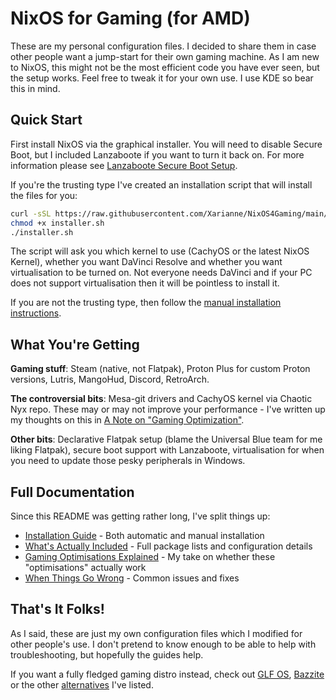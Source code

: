 # NixOS for Gaming (for AMD)

These are my personal configuration files. I decided to share them in case other people want a jump-start for their own gaming machine. As I am new to NixOS, this might not be the most efficient code you have ever seen, but the setup works. Feel free to tweak it for your own use. I use KDE so bear this in mind.

## Quick Start

First install NixOS via the graphical installer. You will need to disable Secure Boot, but I included Lanzaboote if you want to turn it back on. For more information please see [Lanzaboote Secure Boot Setup](docs/installation.md#lanzaboote-secure-boot-setup).

If you're the trusting type I've created an installation script that will install the files for you:

```bash
curl -sSL https://raw.githubusercontent.com/Xarianne/NixOS4Gaming/main/nixos4gaming-installer-amd.sh -o installer.sh
chmod +x installer.sh 
./installer.sh
```

The script will ask you which kernel to use (CachyOS or the latest NixOS Kernel), whether you want DaVinci Resolve and whether you want virtualisation to be turned on. Not everyone needs DaVinci and if your PC does not support virtualisation then it will be pointless to install it.

If you are not the trusting type, then follow the [manual installation instructions](docs/installation.md).

## What You're Getting

**Gaming stuff**: Steam (native, not Flatpak), Proton Plus for custom Proton versions, Lutris, MangoHud, Discord, RetroArch.

**The controversial bits**: Mesa-git drivers and CachyOS kernel via Chaotic Nyx repo. These may or may not improve your performance - I've written up my thoughts on this in [A Note on "Gaming Optimization"](docs/gaming-optimisations.md).

**Other bits**: Declarative Flatpak setup (blame the Universal Blue team for me liking Flatpak), secure boot support with Lanzaboote, virtualisation for when you need to update those pesky peripherals in Windows.

## Full Documentation

Since this README was getting rather long, I've split things up:

- [Installation Guide](docs/installation.md) - Both automatic and manual installation
- [What's Actually Included](docs/configuration.md) - Full package lists and configuration details  
- [Gaming Optimisations Explained](docs/gaming-optimisations.md) - My take on whether these "optimisations" actually work
- [When Things Go Wrong](docs/troubleshooting.md) - Common issues and fixes

## That's It Folks!

As I said, these are just my own configuration files which I modified for other people's use. I don't pretend to know enough to be able to help with troubleshooting, but hopefully the guides help.

If you want a fully fledged gaming distro instead, check out [GLF OS](https://www.gaminglinux.fr/glf-os/en/), [Bazzite](https://bazzite.gg) or the other [alternatives](docs/alternatives.md) I've listed.
